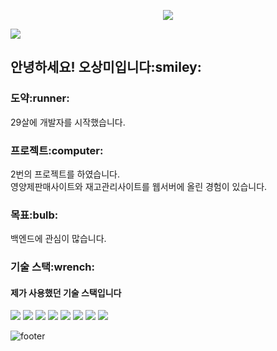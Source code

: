 
<div align=center>

<a href="https://hits.seeyoufarm.com"><img src="https://hits.seeyoufarm.com/api/count/incr/badge.svg?url=https%3A%2F%2Fgithub.com%2Fsangmioh&count_bg=%2379C83D&title_bg=%23555555&icon=&icon_color=%23E7E7E7&title=hits&edge_flat=false"/></a>
</div>

<img src="https://capsule-render.vercel.app/api?type=Waving&color=auto&height=300&section=header&text=sangmi%20oh&fontSize=90" />

<h2>안녕하세요! 오상미입니다:smiley:</h2>

<h3>도약:runner:</h3>
29살에 개발자를 시작했습니다.

<h3>프로젝트:computer:</h3>
2번의 프로젝트를 하였습니다. <br>
영양제판매사이트와 재고관리사이트를 웹서버에 올린 경험이 있습니다.

<h3>목표:bulb:</h3>
백엔드에 관심이 많습니다. 

<h3>기술 스택:wrench:</h3>
<h4>제가 사용했던 기술 스택입니다</h4>

<div>
<img src="https://img.shields.io/badge/JAVA-007396?style=for-the-badge&logo=java&logoColor=white">
<img src="https://img.shields.io/badge/Spring-6DB33F?style=for-the-badge&logo=Spring&logoColor=white">

<img src="https://img.shields.io/badge/oracle-F80000?style=for-the-badge&logo=oracle&logoColor=white">

<img src="https://img.shields.io/badge/javascript-F7DF1E?style=for-the-badge&logo=javascript&logoColor=black">
<img src="https://img.shields.io/badge/jquery-0769AD?style=for-the-badge&logo=jquery&logoColor=white">
<img src="https://img.shields.io/badge/vue.js-4FC08D?style=for-the-badge&logo=vue.js&logoColor=white">
<img src="https://img.shields.io/badge/html-E34F26?style=for-the-badge&logo=html5&logoColor=white">
<img src="https://img.shields.io/badge/css-1572B6?style=for-the-badge&logo=css3&logoColor=white">


</div>




![footer](https://capsule-render.vercel.app/api?type=Waving&color=auto&section=footer)
